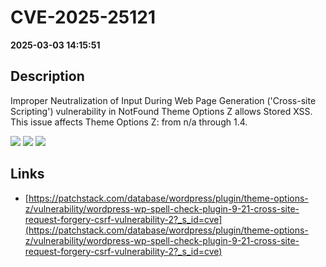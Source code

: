 # CVE-2025-25121

**2025-03-03 14:15:51**

## Description
Improper Neutralization of Input During Web Page Generation ('Cross-site Scripting') vulnerability in NotFound Theme Options Z allows Stored XSS. This issue affects Theme Options Z: from n/a through 1.4.

![](https://img.shields.io/static/v1?label=Score&message=7.1&color=red)
![](https://img.shields.io/static/v1?label=Severity&message=HIGH&color=red)
![](https://img.shields.io/static/v1?label=CWE&message=XSS&color=green)

## Links
- [https://patchstack.com/database/wordpress/plugin/theme-options-z/vulnerability/wordpress-wp-spell-check-plugin-9-21-cross-site-request-forgery-csrf-vulnerability-2?_s_id=cve](https://patchstack.com/database/wordpress/plugin/theme-options-z/vulnerability/wordpress-wp-spell-check-plugin-9-21-cross-site-request-forgery-csrf-vulnerability-2?_s_id=cve)
